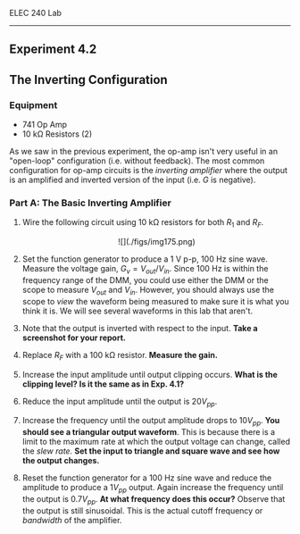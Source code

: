 ELEC 240 Lab

------------------------------------------------------------------------

Experiment 4.2
--------------

The Inverting Configuration
---------------------------

### 

### Equipment

* 741 Op Amp
* 10 kΩ Resistors (2)

As we saw in the previous experiment, the op-amp isn't very useful in an
"open-loop" configuration (i.e. without feedback). The most common
configuration for op-amp circuits is the *inverting amplifier* where the output
is an amplified and inverted version of the input (i.e. $G$ is negative).

### Part A: The Basic Inverting Amplifier

1. Wire the following circuit using 10 kΩ resistors for both $R_1$ and $R_F$.

    <center>
    ![](./figs/img175.png)
    </center>

2. Set the function generator to produce a 1 V p-p, 100 Hz sine wave.  Measure
   the voltage gain, $G_v =V_{out}/V_{in}$. Since 100 Hz is within the
   frequency range of the DMM, you could use either the DMM or the scope to
   measure $V_{out}$ and $V_{in}$. However, you should always use the scope to
   *view* the waveform being measured to make sure it is what you think it is.
   We will see several waveforms in this lab that aren't.

3. Note that the output is inverted with respect to the input. **Take a
   screenshot for your report.**

4. Replace $R_F$ with a 100 kΩ resistor. **Measure the gain.**

5. Increase the input amplitude until output clipping occurs. **What is the
   clipping level? Is it the same as in Exp. 4.1?**

6. Reduce the input amplitude until the output is $20 V_{pp}$.

7. Increase the frequency until the output amplitude drops to $10 V_{ pp }$.
   **You should see a triangular output waveform**. This is because there is a
   limit to the maximum rate at which the output voltage can change, called the
   *slew rate.* **Set the input to triangle and square wave and see how the
   output changes.**

8. Reset the function generator for a 100 Hz sine wave and reduce the amplitude
   to produce a $1 V_{ pp }$ output. Again increase the frequency until the
   output is $0.7 V_{ pp }$. **At what frequency does this occur?** Observe
   that the output is still sinusoidal. This is the actual cutoff frequency or
   *bandwidth* of the amplifier.
